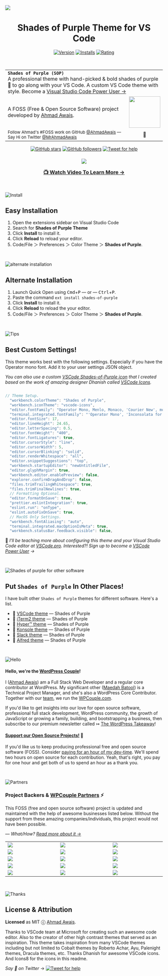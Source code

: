 <img align="center" src="https://dha4w82d62smt.cloudfront.net/items/032R3i0B353Q3a3u2B3F/Screen%20Recording%202018-03-29%20at%2002.07%20AM.gif" />

<h1 align="center">Shades of Purple Theme for VS Code</h1>

<div align="center">

[![Version](https://vsmarketplacebadge.apphb.com/version/ahmadawais.shades-of-purple.svg?label=Shades%20of%20Purple&colorB=4d21fc)](https://marketplace.visualstudio.com/items?itemName=ahmadawais.shades-of-purple) [![Installs](https://img.shields.io/vscode-marketplace/d/ahmadawais.shades-of-purple.svg?label=Developers&colorB=b362ff)](https://marketplace.visualstudio.com/items?itemName=ahmadawais.shades-of-purple) [![Rating](https://img.shields.io/vscode-marketplace/r/ahmadawais.shades-of-purple.svg?label=Ratings&colorB=A599E9)](https://marketplace.visualstudio.com/items?itemName=ahmadawais.shades-of-purple#review-details)

</div>

<br>



<table width='100%' align="center">
    <tr>
        <td align='left' width='100%' colspan='2'>
            <strong><code>Shades of Purple (SOP)</code></strong><br />
            A professional theme with hand-picked & bold shades of purple 💜 to go along with your VS Code. A custom VS Code theme with style. Become a <a href="https://VSCode.pro/" target="_blank">Visual Studio Code Power User →</a>
        </td>
    </tr>
    <tr>
        <td>
            A FOSS (Free & Open Source Software) project developed by <a href='https://github.com/ahmadawais'  target="_blank">Ahmad Awais</a>.
        </td>
        <td align='center'>
            <a  target="_blank" href='https://AhmadAwais.com/'>
                <img src='https://i.imgur.com/Asg4d3k.png' width='100' />
            </a>
        </td>
    </tr>
    <tr><td><sup> Follow Ahmad's #FOSS work on GitHub <a href='https://github.com/ahmadawais'>@AhmadAwais</a> —   Say Hi on Twitter <a href="https://twitter.com/mrahmadawais/">@MrAhmadAwais</a></sup></td><td  align='center'>👋</td></tr>
</table>

<div align="center">

[![GitHub stars](https://img.shields.io/github/stars/ahmadawais/shades-of-purple-vscode.svg?style=social&label=Stars)](https://github.com/ahmadawais/shades-of-purple-vscode/stargazers) [![GitHub followers](https://img.shields.io/github/followers/ahmadawais.svg?style=social&label=Follow)](https://github.com/ahmadawais?tab=followers) [![Tweet for help](https://img.shields.io/twitter/follow/mrahmadawais.svg?style=social&label=Tweet%20@MrAhmadAwais)](https://twitter.com/mrahmadawais/)

</div>

<h3 align="center">
  <a href="https://www.youtube.com/watch?v=Im2lTYuw4iQ" target="_blank"><img src="https://on.ahmda.ws/qpkO/c" />
  
  📺 Watch Video To Learn More → </a>
</h3>



<br>

![Install](https://on.ahmda.ws/qWVC/c)

## Easy Installation

1. Open the extensions sidebar on Visual Studio Code
1. Search for **Shades of Purple Theme**
1. Click **Install** to install it.
1. Click **Reload** to reload your editor.
1. Code/File ＞ Preferences ＞ Color Theme ＞ **Shades of Purple**.

<br>

![alternate installation](https://on.ahmda.ws/qWuq/c)

## Alternate Installation

1. Launch Quick Open using <kbd>Cmd</kbd>+<kbd>P</kbd> — or — <kbd>Ctrl</kbd>+<kbd>P</kbd>.
1. Paste the command `ext install shades-of-purple`
1. Click **Install** to install it.
1. Click **Reload** to reload the your editor.
1. Code/File ＞ Preferences ＞ Color Theme ＞ **Shades of Purple**.

<br>

![Tips](https://on.ahmda.ws/qVjy/c)

## Best Custom Settings!

This theme works best with the following settings. Especially if you have the Operator mono font. Add it to your user settings JSON object.

_You can also use a custom [VSCode Shades-of-Purple icon](https://raw.githubusercontent.com/ahmadawais/shades-of-purple-vscode/master/images/logo.png) that I created based on the work of amazing designer Dhanish called [VSCode Icons](https://github.com/dhanishgajjar/vscode-icons#how-to-install)._


```js

// Theme Setup.
  "workbench.colorTheme": "Shades of Purple",
  "workbench.iconTheme": "vscode-icons",
  "editor.fontFamily": "Operator Mono, Menlo, Monaco, 'Courier New', monospace",
  "terminal.integrated.fontFamily": "'Operator Mono', 'Inconsolata for Powerline', monospace",
  "editor.fontSize": 17,
  "editor.lineHeight": 24.65,
  "editor.letterSpacing": 0.5,
  "editor.fontWeight": "400",
  "editor.fontLigatures": true,
  "editor.cursorStyle": "line",
  "editor.cursorWidth": 5,
  "editor.cursorBlinking": "solid",
  "editor.renderWhitespace": "all",
  "editor.snippetSuggestions": "top",
  "workbench.startupEditor": "newUntitledFile",
  "editor.glyphMargin": true,
  "workbench.editor.enablePreview": false,
  "explorer.confirmDragAndDrop": false,
  "files.trimTrailingWhitespace": true,
  "files.trimFinalNewlines": true,
  // Formatting Optional.
  "editor.formatOnSave": true,
  "prettier.eslintIntegration": true,
  "eslint.run": "onType",
  "eslint.autoFixOnSave": true,
  // MacOS Only Settings.
  "workbench.fontAliasing": "auto",
  "terminal.integrated.macOptionIsMeta": true,
  "workbench.statusBar.feedback.visible": false,

```

💜 _I'll be teaching more about configuring this theme and your Visual Studio Code editor at [VSCode.pro](https://VSCode.pro/). Interested?! Sign up to become a [VSCode Power User](https://VSCode.pro/) →_


<br>

![Shades of purple for other software](https://on.ahmda.ws/qYAe/c)

## Put `Shades of Purple` In Other Places!

I have built other `Shades of Purple` themes for different software. Here's a list.

- 💜 [VSCode theme](https://github.com/ahmadawais/shades-of-purple-vscode) — Shades of Purple
- 💜 [iTerm2 theme](https://github.com/ahmadawais/shades-of-purple-iterm2) — Shades of Purple
- 💜 [Hyper™ theme](https://github.com/ahmadawais/shades-of-purple-hyper) — Shades of Purple
- 💜 [Konsole theme](https://github.com/ahmadawais/shades-of-purple-konsole) — Shades of Purple
- 💜 [Slack theme](https://github.com/ahmadawais/shades-of-purple-slack) — Shades of Purple
- 💜 [Alfred theme](https://github.com/ahmadawais/shades-of-purple-alfred) — Shades of Purple

<br>

![Hello](https://on.ahmda.ws/os6O/c)

#### **Hello, we're the [WordPress Couple](https://WPCouple.com)**!


I ([Ahmad Awais](https://twitter.com/mrahmadawais/)) am a Full Stack Web Developer and a regular core contributor at WordPress. My significant other ([Maedah Batool](https://twitter.com/MaedahBatool/)) is a Technical Project Manager, and she's also a WordPress Core Contributor. Together with our [team](https://WPCouple.com/team), we run the [WPCouple.com](https://WPCouple.com/).

If you'd like to get insights into our love for open source software, professional full stack development, WordPress community, the growth of JavaScript or growing a family, building, and bootstrapping a business, then subscribe to our premium newsletter called ↣ [The WordPress Takeaway](https://WPTakeaway.club)!


#### [**Support our Open Source Projects!**](https://pay.paddle.com/checkout/515568) 🎩


If you'd like us to keep producing professional free and open source software (FOSS). Consider [paying for an hour of my dev-time](https://pay.paddle.com/checkout/515568). We'll spend two hours on open source for each contribution. Yeah, that's right, you pay for one hour and get both of us to spend an hour as a thank you.

<br>

![Partners](https://on.ahmda.ws/osEJ/c)

### Project Backers & [WPCouple Partners](https://WPCouple.com/partners) ⚡️


This FOSS (free and open source software) project is updated and maintained with the help of awesome businesses listed below. Without the support from these amazing companies/individuals, this project would not have been possible.

— _What/How? [Read more about it →](https://WPCouple.com/partners)_

<table width='100%'>
	<tr>
		<td width='333.33'><a target='_blank' href='https://www.gravityforms.com/?utm_source=WPCouple&utm_medium=Partner'><img src='https://on.ahmda.ws/mtrE/c' /></a></td>
		<td width='333.33'><a target='_blank' href='https://kinsta.com/?utm_source=WPCouple&utm_medium=Partner'><img src='https://on.ahmda.ws/mu5O/c' /></a></td>
		<td width='333.33'><a target='_blank' href='https://wpengine.com/?utm_source=WPCouple&utm_medium=Partner'><img src='https://on.ahmda.ws/mto3/c' /></a></td>
	</tr>
	<tr>
		<td width='333.33'><a target='_blank' href='https://www.sitelock.com/?utm_source=WPCouple&utm_medium=Partner'><img src='https://on.ahmda.ws/mtyZ/c' /></a></td>
		<td width='333.33'><a target='_blank' href='https://wp-rocket.me/?utm_source=WPCouple&utm_medium=Partner'><img src='https://on.ahmda.ws/mtrv/c' /></a></td>
		<td width='333.33'><a target='_blank' href='https://blogvault.net/?utm_source=WPCouple&utm_medium=Partner'><img src='https://on.ahmda.ws/mtph/c' /></a></td>
	</tr>
	<tr>
		<td width='333.33'><a target='_blank' href='https://cridio.com/?utm_source=WPCouple&utm_medium=Partner'><img src='https://on.ahmda.ws/mtmy/c' /></a></td>
		<td width='333.33'><a target='_blank' href='https://wecobble.com/?utm_source=WPCouple&utm_medium=Partner'><img src='https://on.ahmda.ws/mtrW/c' /></a></td>
		<td width='333.33'><a target='_blank' href='https://www.cloudways.com/?utm_source=WPCouple&utm_medium=Partner'><img src='https://on.ahmda.ws/mu0C/c' /></a></td>
	</tr>
	<tr>
		<td width='333.33'><a target='_blank' href='https://www.cozmoslabs.com/?utm_source=WPCouple&utm_medium=Partner'><img src='https://on.ahmda.ws/mu9W/c' /></a></td>
		<td width='333.33'><a target='_blank' href='https://wpgeodirectory.com/?utm_source=WPCouple&utm_medium=Partner'><img src='https://on.ahmda.ws/mtwv/c' /></a></td>
		<td width='333.33'><a target='_blank' href='https://www.wpsecurityauditlog.com/?utm_source=WPCouple&utm_medium=Partner'><img src='https://on.ahmda.ws/mtkh/c' /></a></td>
	</tr>
	<tr>
		<td width='333.33'><a target='_blank' href='https://mythemeshop.com/?utm_source=WPCouple&utm_medium=Partner'><img src='https://on.ahmda.ws/n3ug/c' /></a></td>
		<td width='333.33'><a target='_blank' href='https://www.liquidweb.com/?utm_source=WPCouple&utm_medium=Partner'><img src='https://on.ahmda.ws/mtnt/c' /></a></td>
		<td width='333.33'><a target='_blank' href='https://WPCouple.com/contact?utm_source=WPCouple&utm_medium=Partner'><img src='https://on.ahmda.ws/mu3F/c' /></a></td>
	</tr>
</table>

<br>

![Thanks](https://on.ahmda.ws/orkW/c)

## License & Attribution

**Licensed** as MIT ⓒ [Ahmad Awais](https://AhmadAwais.com/).

Thanks to VSCode team at Microsoft for creating such an awesome code editor. Also to the creator of other high contrast themes that served as an inspiration. This theme takes inspiration from many VSCode themes including but not limited to Cobalt themes by Roberto Achar, Ayu, Palenight themes, Dracula themes, etc. Thanks Dhanish for awesome VSCode icons. And Icons8 for the icons in this readme.

_Say 👋 on Twitter_ →  [![Tweet for help](https://img.shields.io/twitter/follow/mrahmadawais.svg?style=social&label=Tweet%20@MrAhmadAwais)](https://twitter.com/mrahmadawais/)
